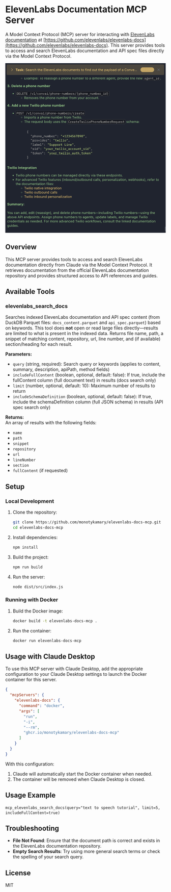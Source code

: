 # ElevenLabs Documentation MCP Server

A Model Context Protocol (MCP) server for interacting with [ElevenLabs documentation](https://elevenlabs.io/docs/overview) at [https://github.com/elevenlabs/elevenlabs-docs](https://github.com/elevenlabs/elevenlabs-docs). This server provides tools to access and search ElevenLabs documentation and API spec files directly via the Model Context Protocol.

![alt text](image.png)

## Overview

This MCP server provides tools to access and search ElevenLabs documentation directly from Claude via the Model Context Protocol. It retrieves documentation from the official ElevenLabs documentation repository and provides structured access to API references and guides.

## Available Tools

### elevenlabs_search_docs

Searches indexed ElevenLabs documentation and API spec content (from DuckDB Parquet files: `docs_content.parquet` and `api_spec.parquet`) based on keywords. This tool does **not** open or read large files directly—results are limited to what is present in the indexed data. Returns file name, path, a snippet of matching content, repository, url, line number, and (if available) section/heading for each result.

**Parameters:**
- `query` (string, required): Search query or keywords (applies to content, summary, description, apiPath, method fields)
- `includeFullContent` (boolean, optional, default: false): If true, include the fullContent column (full document text) in results (docs search only)
- `limit` (number, optional, default: 10): Maximum number of results to return
- `includeSchemaDefinition` (boolean, optional, default: false): If true, include the schemaDefinition column (full JSON schema) in results (API spec search only)

**Returns:**  
An array of results with the following fields:
- `name`
- `path`
- `snippet`
- `repository`
- `url`
- `lineNumber`
- `section`
- `fullContent` (if requested)

## Setup

### Local Development

1. Clone the repository:
   ```bash
   git clone https://github.com/monotykamary/elevenlabs-docs-mcp.git
   cd elevenlabs-docs-mcp
   ```

2. Install dependencies:
   ```bash
   npm install
   ```

3. Build the project:
   ```bash
   npm run build
   ```

4. Run the server:
   ```bash
   node dist/src/index.js
   ```

### Running with Docker

1. Build the Docker image:
   ```bash
   docker build -t elevenlabs-docs-mcp .
   ```

2. Run the container:
   ```bash
   docker run elevenlabs-docs-mcp
   ```

## Usage with Claude Desktop

To use this MCP server with Claude Desktop, add the appropriate configuration to your Claude Desktop settings to launch the Docker container for this server.

```json
{
  "mcpServers": {
    "elevenlabs-docs": {
      "command": "docker",
      "args": [
        "run",
        "-i",
        "--rm",
        "ghcr.io/monotykamary/elevenlabs-docs-mcp"
      ]
    }
  }
}
```

With this configuration:
1. Claude will automatically start the Docker container when needed.
2. The container will be removed when Claude Desktop is closed.

## Usage Example

```
mcp_elevenlabs_search_docs(query="text to speech tutorial", limit=5, includeFullContent=true)
```

## Troubleshooting

- **File Not Found**: Ensure that the document path is correct and exists in the ElevenLabs documentation repository.
- **Empty Search Results**: Try using more general search terms or check the spelling of your search query.

## License

MIT
